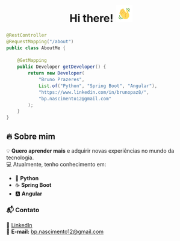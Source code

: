 <h1 align="center">Hi there! <img src="wave.gif" height="45" width="45" /></h1>


```java
@RestController
@RequestMapping("/about")
public class AboutMe {

    @GetMapping
    public Developer getDeveloper() {
        return new Developer(
            "Bruno Prazeres",
            List.of("Python", "Spring Boot", "Angular"),
            "https://www.linkedin.com/in/brunopaz8/",
            "bp.nascimento12@gmail.com"
        );
    }
}
```

## 🔥 Sobre mim  
💡 **Quero aprender mais** e adquirir novas experiências no mundo da tecnologia.  
💻 Atualmente, tenho conhecimento em:
- 🐍 **Python**
- ☕ **Spring Boot**
- 🅰️ **Angular**

### 📬 Contato  
📌 [LinkedIn](https://www.linkedin.com/in/brunopaz8/)  
📧 **E-mail:** bp.nascimento12@gmail.com


